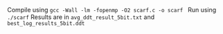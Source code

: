 Compile using ```gcc -Wall -lm -fopenmp -O2 scarf.c -o scarf ```
Run using ```./scarf```
Results are in ```avg_ddt_result_5bit.txt``` and ```best_log_results_5bit.ddt```
